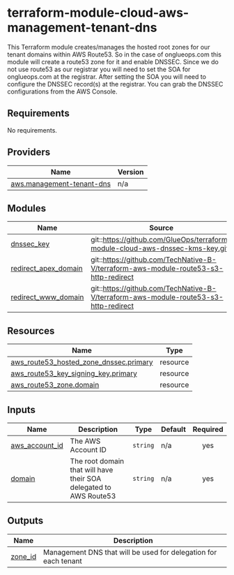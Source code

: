# terraform-module-cloud-aws-management-tenant-dns
<!-- BEGIN_TF_DOCS -->

This Terraform module creates/manages the hosted root zones for our tenant domains within AWS Route53. So in the case of onglueops.com this module will create a route53 zone for it and enable DNSSEC. Since we do not use route53 as our registrar you will need to set the SOA for onglueops.com at the registrar. After setting the SOA you will need to configure the DNSSEC record(s) at the registrar. You can grab the DNSSEC configurations from the AWS Console.

## Requirements

No requirements.

## Providers

| Name | Version |
|------|---------|
| <a name="provider_aws.management-tenant-dns"></a> [aws.management-tenant-dns](#provider\_aws.management-tenant-dns) | n/a |

## Modules

| Name | Source | Version |
|------|--------|---------|
| <a name="module_dnssec_key"></a> [dnssec\_key](#module\_dnssec\_key) | git::https://github.com/GlueOps/terraform-module-cloud-aws-dnssec-kms-key.git | v0.1.0 |
| <a name="module_redirect_apex_domain"></a> [redirect\_apex\_domain](#module\_redirect\_apex\_domain) | git::https://github.com/TechNative-B-V/terraform-aws-module-route53-s3-http-redirect | v0.1.2 |
| <a name="module_redirect_www_domain"></a> [redirect\_www\_domain](#module\_redirect\_www\_domain) | git::https://github.com/TechNative-B-V/terraform-aws-module-route53-s3-http-redirect | v0.1.2 |

## Resources

| Name | Type |
|------|------|
| [aws_route53_hosted_zone_dnssec.primary](https://registry.terraform.io/providers/hashicorp/aws/latest/docs/resources/route53_hosted_zone_dnssec) | resource |
| [aws_route53_key_signing_key.primary](https://registry.terraform.io/providers/hashicorp/aws/latest/docs/resources/route53_key_signing_key) | resource |
| [aws_route53_zone.domain](https://registry.terraform.io/providers/hashicorp/aws/latest/docs/resources/route53_zone) | resource |

## Inputs

| Name | Description | Type | Default | Required |
|------|-------------|------|---------|:--------:|
| <a name="input_aws_account_id"></a> [aws\_account\_id](#input\_aws\_account\_id) | The AWS Account ID | `string` | n/a | yes |
| <a name="input_domain"></a> [domain](#input\_domain) | The root domain that will have their SOA delegated to AWS Route53 | `string` | n/a | yes |

## Outputs

| Name | Description |
|------|-------------|
| <a name="output_zone_id"></a> [zone\_id](#output\_zone\_id) | Management DNS that will be used for delegation for each tenant |
<!-- END_TF_DOCS -->